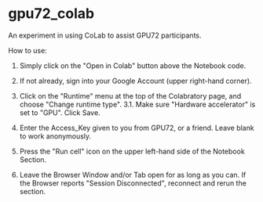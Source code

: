 # gpu72_colab

An experiment in using CoLab to assist GPU72 participants.

How to use:

   1. Simply click on the "Open in Colab" button above the Notebook code.

   2. If not already, sign into your Google Account (upper right-hand corner).
   
   3. Click on the "Runtime" menu at the top of the Colabratory page, and choose "Change runtime type".
   3.1. Make sure "Hardware accelerator" is set to "GPU".  Click Save.

   4. Enter the Access_Key given to you from GPU72, or a friend.  Leave blank to work anonymously.
   
   5. Press the "Run cell" icon on the upper left-hand side of the Notebook Section.
   
   6. Leave the Browser Window and/or Tab open for as long as you can.  If the Browser reports "Session Disconnected", reconnect and rerun the section.
